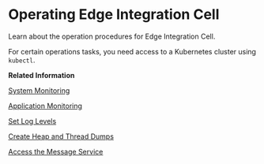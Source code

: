 <!-- loio2af17b843f294a30b3d9fedb6295e8aa -->

# Operating Edge Integration Cell

Learn about the operation procedures for Edge Integration Cell.

For certain operations tasks, you need access to a Kubernetes cluster using `kubectl`.

**Related Information**  


[System Monitoring](system-monitoring-689a9a1.md "Access system monitoring and logging if it's enabled.")

[Application Monitoring](application-monitoring-c9863ba.md "You can monitor messages and integration artifacts by using the monitoring functions of SAP Integration Suite.")

[Set Log Levels](set-log-levels-8e58ec4.md "Learn how to set log levels for Java-based solution components.")

[Create Heap and Thread Dumps](create-heap-and-thread-dumps-fb10394.md "Learn how to create heap and thread dumps.")

[Access the Message Service](access-the-message-service-abbb36a.md "Learn how to access the Message Service.")

